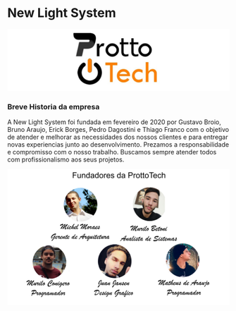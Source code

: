 # New Light System
![logo](https://raw.githubusercontent.com/protto-tech/grupoprottotech/master/prottotechbmp.bmp)
### Breve Historia da empresa
   A New Light System foi fundada em fevereiro de 2020 por Gustavo Broio, Bruno Araujo, Erick Borges, Pedro Dagostini e Thiago Franco com o objetivo de atender e melhorar as necessidades dos nossos clientes e para entregar novas experiencias junto ao desenvolvimento. Prezamos a responsabilidade e compromisso com o nosso trabalho. Buscamos sempre atender todos com profissionalismo aos seus projetos.

![logo](https://raw.githubusercontent.com/protto-tech/grupoprottotech/master/fundadores.bmp)
